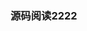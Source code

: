 <!--
 * @Author: vuvivian
 * @Description: 请输入....
 * @Date: 2022-06-12 21:55:50
 * @LastEditors: Do not edit
 * @LastEditTime: 2022-06-12 22:15:17
 * @FilePath: /Girl-Blog/docs/源码阅读/README.md
-->
### 源码阅读2222